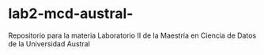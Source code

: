 # lab2-mcd-austral-
Repositorio para la materia Laboratorio II de la Maestría en Ciencia de Datos de la Universidad Austral
